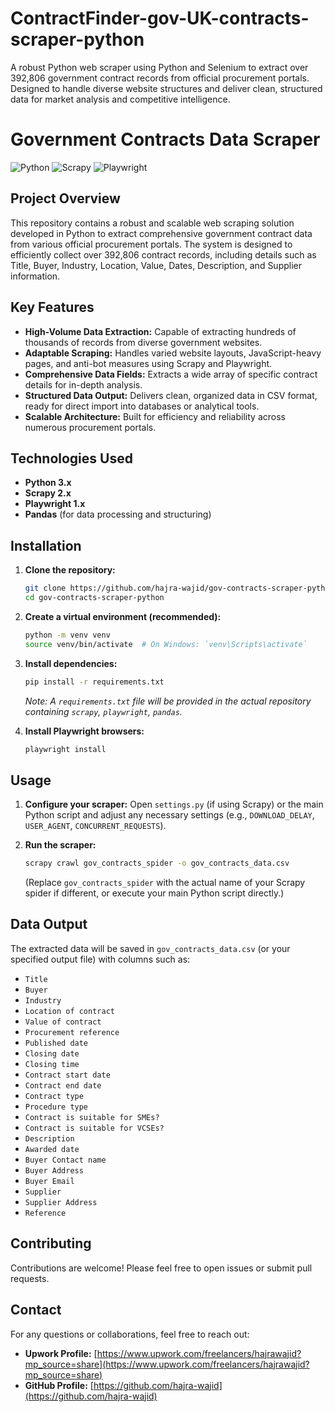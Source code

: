 # ContractFinder-gov-UK-contracts-scraper-python
A robust Python web scraper using Python and Selenium to extract over 392,806 government contract records from official procurement portals. Designed to handle diverse website structures and deliver clean, structured data for market analysis and competitive intelligence.
<br>
# Government Contracts Data Scraper

![Python](https://img.shields.io/badge/Python-3.x-blue.svg)
![Scrapy](https://img.shields.io/badge/Scrapy-2.x-green.svg)
![Playwright](https://img.shields.io/badge/Playwright-1.x-orange.svg)

## Project Overview

This repository contains a robust and scalable web scraping solution developed in Python to extract comprehensive government contract data from various official procurement portals. The system is designed to efficiently collect over 392,806 contract records, including details such as Title, Buyer, Industry, Location, Value, Dates, Description, and Supplier information.

## Key Features

-   **High-Volume Data Extraction:** Capable of extracting hundreds of thousands of records from diverse government websites.
-   **Adaptable Scraping:** Handles varied website layouts, JavaScript-heavy pages, and anti-bot measures using Scrapy and Playwright.
-   **Comprehensive Data Fields:** Extracts a wide array of specific contract details for in-depth analysis.
-   **Structured Data Output:** Delivers clean, organized data in CSV format, ready for direct import into databases or analytical tools.
-   **Scalable Architecture:** Built for efficiency and reliability across numerous procurement portals.

## Technologies Used

-   **Python 3.x**
-   **Scrapy 2.x**
-   **Playwright 1.x**
-   **Pandas** (for data processing and structuring)

## Installation

1.  **Clone the repository:**
    ```bash
    git clone https://github.com/hajra-wajid/gov-contracts-scraper-python.git
    cd gov-contracts-scraper-python
    ```

2.  **Create a virtual environment (recommended):**
    ```bash
    python -m venv venv
    source venv/bin/activate  # On Windows: `venv\Scripts\activate`
    ```

3.  **Install dependencies:**
    ```bash
    pip install -r requirements.txt
    ```

    _Note: A `requirements.txt` file will be provided in the actual repository containing `scrapy`, `playwright`, `pandas`._

4.  **Install Playwright browsers:**
    ```bash
    playwright install
    ```

## Usage

1.  **Configure your scraper:**
    Open `settings.py` (if using Scrapy) or the main Python script and adjust any necessary settings (e.g., `DOWNLOAD_DELAY`, `USER_AGENT`, `CONCURRENT_REQUESTS`).

2.  **Run the scraper:**
    ```bash
    scrapy crawl gov_contracts_spider -o gov_contracts_data.csv
    ```
    (Replace `gov_contracts_spider` with the actual name of your Scrapy spider if different, or execute your main Python script directly.)

## Data Output

The extracted data will be saved in `gov_contracts_data.csv` (or your specified output file) with columns such as:

-   `Title`
-   `Buyer`
-   `Industry`
-   `Location of contract`
-   `Value of contract`
-   `Procurement reference`
-   `Published date`
-   `Closing date`
-   `Closing time`
-   `Contract start date`
-   `Contract end date`
-   `Contract type`
-   `Procedure type`
-   `Contract is suitable for SMEs?`
-   `Contract is suitable for VCSEs?`
-   `Description`
-   `Awarded date`
-   `Buyer Contact name`
-   `Buyer Address`
-   `Buyer Email`
-   `Supplier`
-   `Supplier Address`
-   `Reference`

## Contributing

Contributions are welcome! Please feel free to open issues or submit pull requests.

## Contact

For any questions or collaborations, feel free to reach out:

-   **Upwork Profile:** [https://www.upwork.com/freelancers/hajrawajid?mp_source=share](https://www.upwork.com/freelancers/hajrawajid?mp_source=share)
-   **GitHub Profile:** [https://github.com/hajra-wajid](https://github.com/hajra-wajid)

